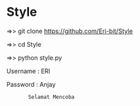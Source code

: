 # Style

=>> git clone https://github.com/Eri-bit/Style


=>> cd Style


=>> python style.py







Username : ERI




Password : Anjay




           Selamat Mencoba
